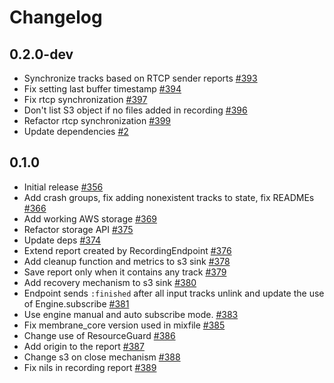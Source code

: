 # Changelog

## 0.2.0-dev
* Synchronize tracks based on RTCP sender reports [#393](https://github.com/fishjam-dev/membrane_rtc_engine/pull/393)
* Fix setting last buffer timestamp [#394](https://github.com/jellyfish-dev/membrane_rtc_engine/pull/394)
* Fix rtcp synchronization [#397](https://github.com/fishjam-dev/membrane_rtc_engine/pull/397)
* Don't list S3 object if no files added in recording [#396](https://github.com/fishjam-dev/membrane_rtc_engine/pull/396)
* Refactor rtcp synchronization [#399](https://github.com/fishjam-dev/membrane_rtc_engine/pull/399)
* Update dependencies [#2](https://github.com/fishjam-cloud/membrane_rtc_engine/pull/2)


## 0.1.0
* Initial release [#356](https://github.com/jellyfish-dev/membrane_rtc_engine/pull/356)
* Add crash groups, fix adding nonexistent tracks to state, fix READMEs [#366](https://github.com/jellyfish-dev/membrane_rtc_engine/pull/366)
* Add working AWS storage [#369](https://github.com/jellyfish-dev/membrane_rtc_engine/pull/369)
* Refactor storage API [#375](https://github.com/jellyfish-dev/membrane_rtc_engine/pull/375)
* Update deps [#374](https://github.com/jellyfish-dev/membrane_rtc_engine/pull/374)
* Extend report created by RecordingEndpoint [#376](https://github.com/jellyfish-dev/membrane_rtc_engine/pull/376)
* Add cleanup function and metrics to s3 sink [#378](https://github.com/jellyfish-dev/membrane_rtc_engine/pull/378)
* Save report only when it contains any track [#379](https://github.com/jellyfish-dev/membrane_rtc_engine/pull/379)
* Add recovery mechanism to s3 sink [#380](https://github.com/jellyfish-dev/membrane_rtc_engine/pull/380)
* Endpoint sends `:finished` after all input tracks unlink and update the use of Engine.subscribe [#381](https://github.com/jellyfish-dev/membrane_rtc_engine/pull/381)
* Use engine manual and auto subscribe mode. [#383](https://github.com/jellyfish-dev/membrane_rtc_engine/pull/383)
* Fix membrane_core version used in mixfile [#385](https://github.com/jellyfish-dev/membrane_rtc_engine/pull/385)
* Change use of ResourceGuard [#386](https://github.com/jellyfish-dev/membrane_rtc_engine/pull/386)
* Add origin to the report [#387](https://github.com/jellyfish-dev/membrane_rtc_engine/pull/387)
* Change s3 on close mechanism [#388](https://github.com/jellyfish-dev/membrane_rtc_engine/pull/388)
* Fix nils in recording report [#389](https://github.com/jellyfish-dev/membrane_rtc_engine/pull/389)